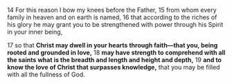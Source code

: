 14 For this reason I bow my knees before the Father, 
15 from whom every family in heaven and on earth is named, 
16 that according to the riches of his glory he may grant you to be strengthened with power through his Spirit in your inner being, 

17 so that **Christ may dwell in your hearts through faith—that you, being rooted and grounded in love,** 
18 **may have strength to comprehend with all the saints what is the breadth and length and height and depth,** 
19 **and to know the love of Christ that surpasses knowledge,** that you may be filled with all the fullness of God.